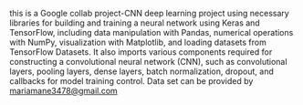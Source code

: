 this is a Google collab project-CNN deep learning project using 
necessary libraries for building and training a neural network using Keras and TensorFlow, including data manipulation with Pandas, numerical operations with NumPy, visualization with Matplotlib, and loading datasets from TensorFlow Datasets. It also imports various components required for constructing a convolutional neural network (CNN), such as convolutional layers, pooling layers, dense layers, batch normalization, dropout, and callbacks for model training control.
Data set can be provided by mariamane3478@gmail.com




